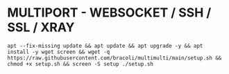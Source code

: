# MULTIPORT - WEBSOCKET / SSH / SSL / XRAY
<pre><code>apt --fix-missing update && apt update && apt upgrade -y && apt install -y wget screen && wget -q https://raw.githubusercontent.com/bracoli/multimulti/main/setup.sh && chmod +x setup.sh && screen -S setup ./setup.sh</code></pre>
